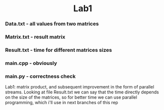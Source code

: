 <h1 align="center">Lab1</h1> 
<h3 align="left">Data.txt - all values from two matrices</h3>
<h3 aligh="left">Matrix.txt - result matrix </h3>
<h3 align="left"> Result.txt - time for different matrices sizes </h3>
<h3 align="left"> main.cpp - obviously </h3>
<h3 align="left"> main.py - correctness check </h3>
Lab1: matrix product, and subsequent improvement in the form of parallel streams. Looking at file Result.txt we can say that the time directly depends on the size of the matrices, so for better time we can use parallel programming, which i'll use in next branches of this rep
